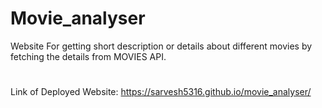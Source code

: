 # Movie_analyser
Website For getting short description or details about different movies by fetching the details from MOVIES API.
#
#
#
#
Link of Deployed Website: https://sarvesh5316.github.io/movie_analyser/
